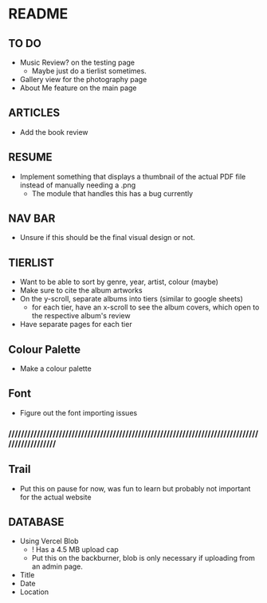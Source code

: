 # README

## TO DO
- Music Review? on the testing page
    - Maybe just do a tierlist sometimes.
- Gallery view for the photography page
- About Me feature on the main page

## ARTICLES
- Add the book review

## RESUME
- Implement something that displays a thumbnail of the actual PDF file instead of manually needing a .png
    - The module that handles this has a bug currently

## NAV BAR
- Unsure if this should be the final visual design or not.

## TIERLIST
- Want to be able to sort by genre, year, artist, colour (maybe)
- Make sure to cite the album artworks
- On the y-scroll, separate albums into tiers (similar to google sheets)
    - for each tier, have an x-scroll to see the album covers, which open to the respective album's review
- Have separate pages for each tier

## Colour Palette
- Make a colour palette 

## Font
- Figure out the font importing issues



### //////////////////////////////////////////////////////////////////////////////////////////////

## Trail
- Put this on pause for now, was fun to learn but probably not important for the actual website

## DATABASE
- Using Vercel Blob
    - ! Has a 4.5 MB upload cap
    - Put this on the backburner, blob is only necessary if uploading from an admin page.
- Title
- Date
- Location
